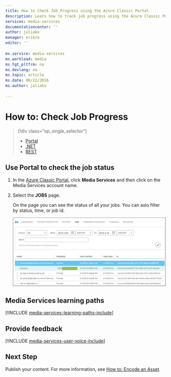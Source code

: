 ```yaml
---
title: How to Check Job Progress using the Azure Classic Portal
description: Learn how to track job progress using the Azure Classic Portal.
services: media-services
documentationcenter: ''
author: juliako
manager: erikre
editor: ''

ms.service: media-services
ms.workload: media
ms.tgt_pltfrm: na
ms.devlang: na
ms.topic: article
ms.date: 06/22/2016
ms.author: juliako

---
```

# How to: Check Job Progress
> [!div class="op_single_selector"]
> * [Portal](media-services-portal-check-job-progress.md)
> * [.NET](media-services-check-job-progress.md)
> * [REST](media-services-rest-check-job-progress.md)
> 
> 

## Use Portal to check the job status
1. In the [Azure Classic Portal](http://go.microsoft.com/fwlink/?LinkID=256666&clcid=0x409), click **Media Services** and then click on the Media Services account name.
2. Select the **JOBS** page. 
   
    On the page you can see the status of  all your jobs. You can aslo filter by status, time, or job id.
   
    ![CheckStatus](./media/media-services-portal-check-job-progress/media-services-monitor-job-progress.png)

## Media Services learning paths
[!INCLUDE [media-services-learning-paths-include](../../includes/media-services-learning-paths-include.md)]

## Provide feedback
[!INCLUDE [media-services-user-voice-include](../../includes/media-services-user-voice-include.md)]

## Next Step
Publish your content. For more information, see [How to: Encode an Asset](media-services-manage-content.md#publish). 

[checkstatus]: ./media/media-services-portal-check-job-progress/media-services-monitor-job-progress.png
